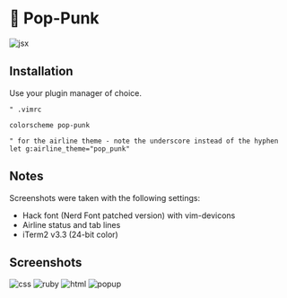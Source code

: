 # 🎸 Pop-Punk

![jsx](https://gitcdn.link/repo/bignimbus/pop-punk.vim/6e236913d73448405906b2079758aed4b91a6203/assets/jsx.png)

## Installation

Use your plugin manager of choice.

```vim
" .vimrc

colorscheme pop-punk

" for the airline theme - note the underscore instead of the hyphen
let g:airline_theme="pop_punk"
```

## Notes

Screenshots were taken with the following settings:

* Hack font (Nerd Font patched version) with vim-devicons
* Airline status and tab lines
* iTerm2 v3.3 (24-bit color)

## Screenshots

![css](https://gitcdn.link/repo/bignimbus/pop-punk.vim/6e236913d73448405906b2079758aed4b91a6203/assets/css.png)
![ruby](https://gitcdn.link/repo/bignimbus/pop-punk.vim/6e236913d73448405906b2079758aed4b91a6203/assets/ruby.png)
![html](https://gitcdn.link/repo/bignimbus/pop-punk.vim/6e236913d73448405906b2079758aed4b91a6203/assets/html.png)
![popup](https://gitcdn.link/repo/bignimbus/pop-punk.vim/6e236913d73448405906b2079758aed4b91a6203/assets/popup.png)
